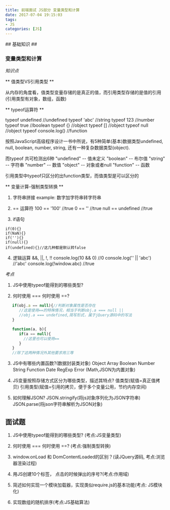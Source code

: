 ```yaml
---
title: 前端面试 JS部分 变量类型和计算
date: 2017-07-04 19:15:03
tags: 
- JS
categories: [JS]
---
```

<p></p>
<!-- more -->
## 基础知识 ##

### 变量类型和计算 ###


*知识点*

** 值类型VS引用类型 **

  从内存的角度看，值类型变量存储的是真正的值，而引用类型存储的是值的引用(引用类型有对象，数组，函数)

** typeof运算符 **

  typeof undefined //undefined
  typeof 'abc' //string
  typeof 123 //number
  typeof true //boolean
  typeof {} //object
  typeof [] //object
  typeof null //object
  typeof console.log() //function

  按照JavaScript高级程序设计一书中所说，有5种简单(基本)数据类型undefined, null, boolean, number, string, 还有一种复杂数据类型(object).

  而typeof 共可检测出6种
  "undefined" -- 值未定义
  "boolean" -- 布尔值
  "string" -- 字符串
  "number" -- 数值
  "object" -- 对象或者null
  "function" -- 函数

  引用类型中typeof只区分的出function类型，而值类型是可以区分的

** 变量计算-强制类型转换 **

  1. 字符串拼接
  example: 数字加字符串转字符串

  2. == 运算符
  100 == '100' //true
  0 == '' //true
  null == undefined //true

  3. if语句
  ```
  if(0){}
  if(NaN){} 
  if(''){} 
  if(null){} 
  if(undefined){}//这几种都是默认转false
  ```

  4. 逻辑运算
  &&, ||, !, !!
  console.log(10 && 0) //0
  console.log('' || 'abc') //'abc'
  console.log(!window.abc) //true



*考点*
  1. JS中使用typeof能得到的哪些类型? 
  
  2. 何时使用 === 何时使用 ==?
  
  ```javascript
     if(obj.a == null){//判断对象属性是否存在
        //这是使用==的特殊情况，相当于判断obj.a === null || 
        //obj.a === undefined,简写形式，属于jQuery源码中的写法
     }

     function(a, b){
        if(a == null){
          //这里也可以使用==
        }
     }
     //除了这两种情况外其他要求用三等
  ```
  
  3. JS中有哪些内置函数?(数据封装类对象)
  Object
  Array
  Boolean
  Number
  String
  Function
  Date
  RegExp
  Error
  (Math,JSON为内置对象)

  
  4. JS变量按照存储方式区分为哪些类型，描述其特点?
  值类型(赋值=真正值拷贝)
  引用类型(赋值=引用的拷贝，便于多个变量公用，节约内存空间)
  
  5. 如何理解JSON?
  JSON.stringify(将js对象序列化为JSON字符串)
  JSON.parse(将json字符串解析为JSON对象)



## 面试题 ##
1. JS中使用typeof能得到的哪些类型? (考点:JS变量类型)

2. 何时使用 === 何时使用 ==? (考点:强制类型转换)

3. window.onLoad 和 DomContentLoaded的区别？(读JQuery源码, 考点:浏览器渲染过程)

4. 用JS创建10个<a>标签， 点击的时候弹出的序号?(考点:作用域)

5. 简述如何实现一个模块加载器，实现类似require.js的基本功能(考点: JS模块化) 

6. 实现数组的随机排序(考点:JS基础算法)
